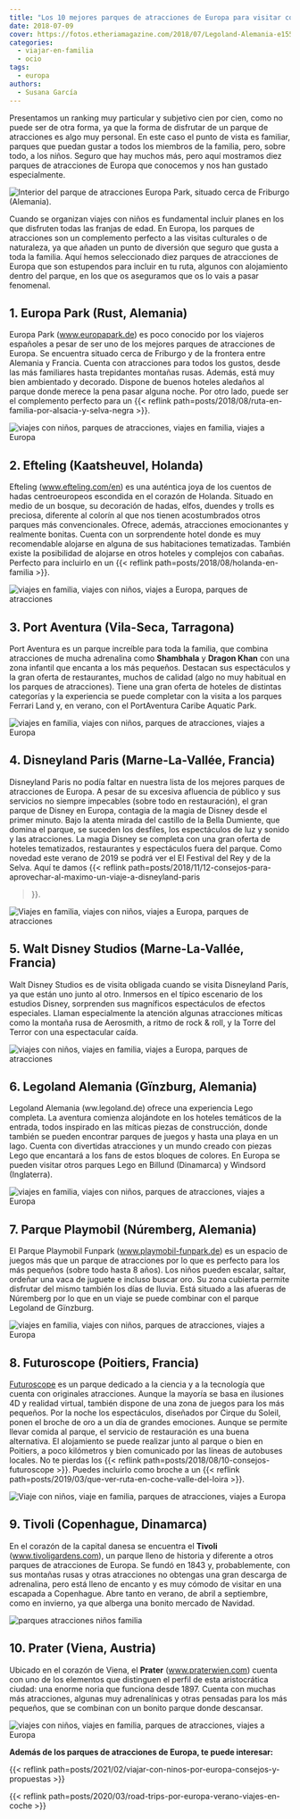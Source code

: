 ```yaml
---
title: "Los 10 mejores parques de atracciones de Europa para visitar con niños"
date: 2018-07-09
cover: https://fotos.etheriamagazine.com/2018/07/Legoland-Alemania-e1559207498634.jpg
categories: 
  - viajar-en-familia
  - ocio
tags: 
  - europa
authors: 
  - Susana García
---
```


Presentamos un ranking muy particular y subjetivo cien por cien, como no puede ser de 
otra forma, ya que la forma de disfrutar de un parque de atracciones es algo muy 
personal. En este caso el punto de vista es familiar, parques que puedan gustar a todos 
los miembros de la familia, pero, sobre todo, a los niños. Seguro que hay muchos más, 
pero aquí mostramos diez parques de atracciones de Europa que conocemos y nos han 
gustado especialmente. 

![Interior del parque de atracciones Europa Park, situado cerca de Friburgo (Alemania).](https://fotos.etheriamagazine.com/2018/07/parque-atraciones-europa-park.jpg "Interior del parque de atracciones © Europa Park, situado cerca de Friburgo (Alemania).")

Cuando se organizan viajes con niños es fundamental incluir planes en los que disfruten 
todas las franjas de edad. En Europa, los parques de atracciones son un complemento 
perfecto a las visitas culturales o de naturaleza, ya que añaden un punto de diversión 
que seguro que gusta a toda la familia. Aquí hemos seleccionado diez parques de 
atracciones de Europa que son estupendos para incluir en tu ruta, algunos con 
alojamiento dentro del parque, en los que os aseguramos que os lo vais a pasar 
fenomenal. 

## 1\. Europa Park (Rust, Alemania)

Europa Park (www.europapark.de) es poco conocido por los viajeros españoles a pesar de 
ser uno de los mejores parques de atracciones de Europa. Se encuentra situado cerca de 
Friburgo y de la frontera entre Alemania y Francia. Cuenta con atracciones para todos 
los gustos, desde las más familiares hasta trepidantes montañas rusas. Además, está muy 
bien ambientado y decorado. Dispone de buenos hoteles aledaños al parque donde merece la 
pena pasar alguna noche. Por otro lado, puede ser el complemento perfecto para un {{< 
reflink path=posts/2018/08/ruta-en-familia-por-alsacia-y-selva-negra >}}. 

![viajes con niños, parques de atracciones, viajes en familia, viajes a Europa](https://fotos.etheriamagazine.com/2018/07/Europa-Park-Arthur-e1559206932625.jpg "Atracción familiar de Arthur en Europa Park. © Europa Park")

## 2\. Efteling (Kaatsheuvel, Holanda)

Efteling (www.efteling.com/en) es una auténtica joya de los cuentos de hadas 
centroeuropeos escondida en el corazón de Holanda. Situado en medio de un bosque, su 
decoración de hadas, elfos, duendes y trolls es preciosa, diferente al colorín al que 
nos tienen acostumbrados otros parques más convencionales. Ofrece, además, atracciones 
emocionantes y realmente bonitas. Cuenta con un sorprendente hotel donde es muy 
recomendable alojarse en alguna de sus habitaciones tematizadas. También existe la 
posibilidad de alojarse en otros hoteles y complejos con cabañas. Perfecto para 
incluirlo en un {{< reflink path=posts/2018/08/holanda-en-familia >}}. 

![viajes en familia, viajes con niños, viajes a Europa, parques de atracciones](https://fotos.etheriamagazine.com/2018/07/Parque-Efteling-Holanda-e1559207067905.jpg "Vista de una zona de Efteling desde una de sus atracciones. © SG")

## 3\. Port Aventura (Vila-Seca, Tarragona)

Port Aventura es un parque increíble para toda la familia, que combina atracciones de 
mucha adrenalina como **Shambhala** y **Dragon Khan** con una zona infantil que encanta 
a los más pequeños. Destacan sus espectáculos y la gran oferta de restaurantes, muchos 
de calidad (algo no muy habitual en los parques de atracciones). Tiene una gran oferta 
de hoteles de distintas categorías y la experiencia se puede completar con la visita a 
los parques Ferrari Land y, en verano, con el PortAventura Caribe Aquatic Park. 

![viajes en familia, viajes con niños, parques de atracciones, viajes a Europa](https://fotos.etheriamagazine.com/2018/07/Port-Aventura-e1559207121267.jpg "Port Aventura con el perfil de sus montañas rusas más emocionantes. © Port Aventura")

## 4\. Disneyland Paris (Marne-La-Vallée, Francia)

Disneyland Paris no podía faltar en nuestra lista de los mejores parques de atracciones 
de Europa. A pesar de su excesiva afluencia de público y sus servicios no siempre 
impecables (sobre todo en restauración), el gran parque de Disney en Europa, contagia de 
la magia de Disney desde el primer minuto. Bajo la atenta mirada del castillo de la 
Bella Dumiente, que domina el parque, se suceden los desfiles, los espectáculos de luz y 
sonido y las atracciones. La magia Disney se completa con una gran oferta de hoteles 
tematizados, restaurantes y espectáculos fuera del parque. Como novedad este verano de 
2019 se podrá ver el El Festival del Rey y de la Selva. Aquí te damos {{< reflink 
path=posts/2018/11/12-consejos-para-aprovechar-al-maximo-un-viaje-a-disneyland-paris 
>}}. 

![Viajes en familia, viajes con niños, viajes a Europa, parques de atracciones](https://fotos.etheriamagazine.com/2018/07/Disneyland-Paris-e1559207235183.jpg "Castillo de Disney.")

## 5\. Walt Disney Studios (Marne-La-Vallée, Francia)

Walt Disney Studios es de visita obligada cuando se visita Disneyland París, ya que 
están uno junto al otro. Inmersos en el típico escenario de los estudios Disney, 
sorprenden sus magníficos espectáculos de efectos especiales. Llaman especialmente la 
atención algunas atracciones míticas como la montaña rusa de Aerosmith, a ritmo de rock 
& roll, y la Torre del Terror con una espectacular caída. 

![viajes con niños, viajes en familia, viajes a Europa, parques de atracciones](https://fotos.etheriamagazine.com/2018/07/Walt-Disney-Studios-Paris-e1559207382758.jpg "Walt Disney Studios.")

## 6\. Legoland Alemania (Gïnzburg, Alemania)

Legoland Alemania (ww.legoland.de) ofrece una experiencia Lego completa. La aventura 
comienza alojándote en los hoteles temáticos de la entrada, todos inspirado en las 
míticas piezas de construcción, donde también se pueden encontrar parques de juegos y 
hasta una playa en un lago. Cuenta con divertidas atracciones y un mundo creado con 
piezas Lego que encantará a los fans de estos bloques de colores. En Europa se pueden 
visitar otros parques Lego en Billund (Dinamarca) y Windsord (Inglaterra). 

![viajes en familia, viajes con niños, parques de atracciones, viajes a Europa](https://fotos.etheriamagazine.com/2018/07/Legoland-Alemania-e1559207498634.jpg "Diversión en Legoland Alemania. © SG")

## 7\. Parque Playmobil (Núremberg, Alemania)

El Parque Playmobil Funpark (www.playmobil-funpark.de) es un espacio de juegos más que 
un parque de atracciones por lo que es perfecto para los más pequeños (sobre todo hasta 
8 años). Los niños pueden escalar, saltar, ordeñar una vaca de juguete e incluso buscar 
oro. Su zona cubierta permite disfrutar del mismo también los días de lluvia. Está 
situado a las afueras de Núremberg por lo que en un viaje se puede combinar con el 
parque Legoland de Gïnzburg. 

![viajes en familia, viajes con niños, parques de atracciones, viajes a Europa](https://fotos.etheriamagazine.com/2018/07/Playmobil-Funpark-Nuremberg-e1559207577393.jpg "Entrada del Playmobil Fun Park. © SG")

## 8\. Futuroscope (Poitiers, Francia)

[Futuroscope](http://www.futuroscope.com) es un parque dedicado a la ciencia y a la 
tecnología que cuenta con originales atracciones. Aunque la mayoría se basa en ilusiones 
4D y realidad virtual, también dispone de una zona de juegos para los más pequeños. Por 
la noche los espectáculos, diseñados por Cirque du Soleil, ponen el broche de oro a un 
día de grandes emociones. Aunque se permite llevar comida al parque, el servicio de 
restauración es una buena alternativa. El alojamiento se puede realizar junto al parque 
o bien en Poitiers, a poco kilómetros y bien comunicado por las líneas de autobuses 
locales. No te pierdas los {{< reflink path=posts/2018/08/10-consejos-futuroscope >}}. 
Puedes incluirlo como broche a un {{< reflink 
path=posts/2019/03/que-ver-ruta-en-coche-valle-del-loira >}}. 

![Viaje con niños, viaje en familia, parques de atracciones, viajes a Europa](https://fotos.etheriamagazine.com/2018/08/Futuroscope-viaje-extraordinario-e1559207700242.jpg "El Viaje Extraordinario es una de las atracciones más populares de © Futuroscope")

## 9\. Tivoli (Copenhague, Dinamarca)

En el corazón de la capital danesa se encuentra el **Tivoli** (www.tivoligardens.com), 
un parque lleno de historia y diferente a otros parques de atracciones de Europa. Se 
fundó en 1843 y, probablemente, con sus montañas rusas y otras atracciones no obtengas 
una gran descarga de adrenalina, pero está lleno de encanto y es muy cómodo de visitar 
en una escapada a Copenhague. Abre tanto en verano, de abril a septiembre, como en 
invierno, ya que alberga una bonito mercado de Navidad. 

![parques atracciones niños familia](https://fotos.etheriamagazine.com/2018/07/Parque-Tivoli-Copenhague-e1559207758205.jpg "Parque Tívoli, en el corazón de Copenhague.Parque Tívoli, en el corazón de Copenhague.")

## 10\. Prater (Viena, Austria)

Ubicado en el corazón de Viena, el **Prater** (www.praterwien.com) cuenta con uno de los 
elementos que distinguen el perfil de esta aristocrática ciudad: una enorme noria que 
funciona desde 1897. Cuenta con muchas más atracciones, algunas muy adrenalínicas y 
otras pensadas para los más pequeños, que se combinan con un bonito parque donde 
descansar. 

![viajes con niños, viajes en familia, parques de atracciones, viajes a Europa](https://fotos.etheriamagazine.com/2018/07/Prater-Viena-e1559207844440.jpg "Prater de Viena © WienTourismus/Christian Stemper")

**Además de los parques de atracciones de Europa, te puede interesar:** 

{{< reflink path=posts/2021/02/viajar-con-ninos-por-europa-consejos-y-propuestas >}} 

{{< reflink path=posts/2020/03/road-trips-por-europa-verano-viajes-en-coche >}}
